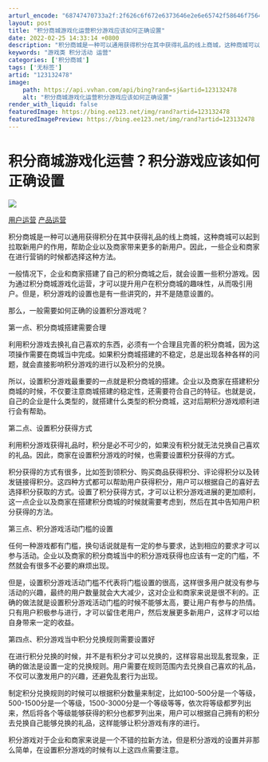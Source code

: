 ```yaml
---
arturl_encode: "68747470733a2f:2f626c6f672e6373646e2e6e65742f58646f75646f755f312f:61727469636c652f64657461696c732f313233313332343738"
layout: post
title: "积分商城游戏化运营积分游戏应该如何正确设置"
date: 2022-02-25 14:33:14 +0800
description: "积分商城是一种可以通用获得积分在其中获得礼品的线上商城，这种商城可以起到拉取新用户的"
keywords: "游戏类 积分活动 运营"
categories: ['积分商城']
tags: ['无标签']
artid: "123132478"
image:
    path: https://api.vvhan.com/api/bing?rand=sj&artid=123132478
    alt: "积分商城游戏化运营积分游戏应该如何正确设置"
render_with_liquid: false
featuredImage: https://bing.ee123.net/img/rand?artid=123132478
featuredImagePreview: https://bing.ee123.net/img/rand?artid=123132478
---
```


# 积分商城游戏化运营？积分游戏应该如何正确设置

![](https://img-home.csdnimg.cn/images/20240711112329.png)

[用户运营](https://so.csdn.net/so/search/s.do?q=%E7%94%A8%E6%88%B7%E8%BF%90%E8%90%A5&t=all&o=vip&s=&l=&f=&viparticle=&from_tracking_code=tag_word&from_code=app_blog_art)
[产品运营](https://so.csdn.net/so/search/s.do?q=%E4%BA%A7%E5%93%81%E8%BF%90%E8%90%A5&t=all&o=vip&s=&l=&f=&viparticle=&from_tracking_code=tag_word&from_code=app_blog_art)

积分商城是一种可以通用获得积分在其中获得礼品的线上商城，这种商城可以起到拉取新用户的作用，帮助企业以及商家带来更多的新用户。因此，一些企业和商家在进行营销的时候都选择这种方法。

一般情况下，企业和商家搭建了自己的积分商城之后，就会设置一些积分游戏。因为通过积分商城游戏化运营，才可以提升用户在积分商城的趣味性，从而吸引用户。但是，积分游戏的设置也是有一些讲究的，并不是随意设置的。

那么，一般需要如何正确的设置积分游戏呢？

第一点、积分商城搭建需要合理
  
利用积分游戏去换礼自己喜欢的东西，必须有一个合理且完善的积分商城，因为这项操作需要在商城当中完成。如果积分商城搭建的不稳定，总是出现各种各样的问题，就会直接影响积分游戏的进行以及积分的兑换。

所以，设置积分游戏最重要的一点就是积分商城的搭建。企业以及商家在搭建积分商城的时候，不仅要注意商城搭建的稳定性，还需要符合自己的特征。也就是说，自己的企业是什么类型的，就搭建什么类型的积分商城，这对后期积分游戏顺利进行会有帮助。

第二点、设置积分获得方式
  
利用积分游戏获得礼品时，积分是必不可少的，如果没有积分就无法兑换自己喜欢的礼品。因此，商家在设置积分游戏的时候，也需要设置积分获得的方式。

积分获得的方式有很多，比如签到领积分、购买商品获得积分、评论得积分以及转发链接得积分。这四种方式都可以帮助用户获得积分，用户可以根据自己的喜好去选择积分获取的方式。设置了积分获得方式，才可以让积分游戏进展的更加顺利，这一点企业以及商家在搭建积分商城的时候就需要考虑到，然后在其中告知用户积分获得的方法。

第三点、积分游戏活动门槛的设置
  
任何一种游戏都有门槛，换句话说就是有一定的参与要求，达到相应的要求才可以参与活动。企业以及商家的积分商城当中的积分游戏获得也应该有一定的门槛，不然就会有很多不必要的麻烦出现。

但是，设置积分游戏活动门槛不代表将门槛设置的很高，这样很多用户就没有参与活动的兴趣，最终的用户数量就会大大减少，这对企业和商家来说是很不利的。正确的做法就是设置积分游戏活动门槛的时候不能够太高，要让用户有参与的热情。只有用户积极参与进行，才可以留住老用户，然后发展更多新用户，这样才可以给自身带来一定的收益。

第四点、积分游戏当中积分兑换规则需要设置好
  
在进行积分兑换的时候，并不是有积分才可以兑换的，这样容易出现乱套现象，正确的做法是设置一定的兑换规则。用户需要在规则范围内去兑换自己喜欢的礼品，不仅可以激发用户的兴趣，还避免乱套行为出现。

制定积分兑换规则的时候可以根据积分数量来制定，比如100-500分是一个等级，500-1500分是一个等级，1500-3000分是一个等级等等，依次将等级都罗列出来，然后将各个等级能够获得的积分也都罗列出来，用户可以根据自己拥有的积分去兑换自己能够兑换的礼品，这样能够让积分游戏有序的进行。

积分游戏对于企业和商家来说是一个不错的拉新方法，但是积分游戏的设置并非那么简单，在设置积分游戏的时候有以上这四点需要注意。